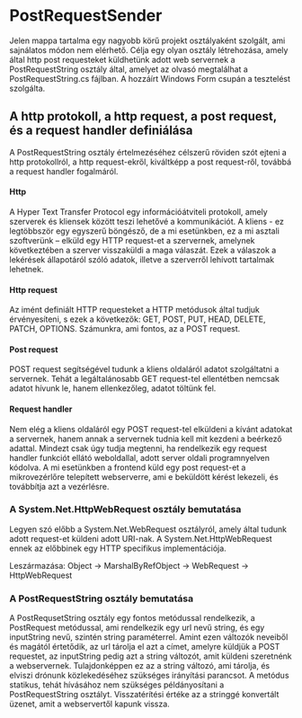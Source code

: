 # PostRequestSender
Jelen mappa tartalma egy nagyobb körű projekt osztályaként szolgált, ami sajnálatos módon nem elérhető.
Célja egy olyan osztály létrehozása, amely által http post requesteket küldhetünk adott web servernek a PostRequestString osztály által, amelyet az olvasó megtalálhat a PostRequestString.cs fájlban.
A hozzáírt Windows Form csupán a tesztelést szolgálta.

## A http protokoll, a http request, a post request, és a request handler definiálása
A PostRequestString osztály értelmezéséhez célszerű röviden szót ejteni a http protokollról, a http request-ekről, kiváltképp a post request-ről, továbbá a request handler fogalmáról.

#### Http
A Hyper Text Transfer Protocol egy információátviteli protokoll, amely szerverek és kliensek között teszi lehetővé a kommunikációt.
A kliens - ez legtöbbször egy egyszerű böngésző, de a mi esetünkben, ez a mi asztali szoftverünk – elküld egy HTTP request-et a szervernek, amelynek következtében a szerver visszaküldi a maga válaszát. Ezek a válaszok a lekérések állapotáról szóló adatok, illetve a szerverről lehívott tartalmak lehetnek.

#### Http request
Az imént definiált HTTP requesteket a HTTP metódusok által tudjuk érvényesíteni, s ezek a következők: GET, POST, PUT, HEAD, DELETE, PATCH, OPTIONS. Számunkra, ami fontos, az a POST request.

#### Post request
POST request segítségével tudunk a kliens oldaláról adatot szolgáltatni a servernek. Tehát a legáltalánosabb GET request-tel ellentétben nemcsak adatot hívunk le, hanem ellenkezőleg, adatot töltünk fel.
#### Request handler
Nem elég a kliens oldaláról egy POST request-tel elküldeni a kívánt adatokat a servernek, hanem annak a servernek tudnia kell mit kezdeni a beérkező adattal. Mindezt csak úgy tudja megtenni, ha rendelkezik egy request handler funkciót ellátó weboldallal, adott server oldali programnyelven kódolva.
A mi esetünkben a frontend küld egy post request-et a mikrovezérlőre telepített webserverre, ami e beküldött kérést lekezeli, és továbbítja azt a vezérlésre.

### A System.Net.HttpWebRequest osztály bemutatása
Legyen szó előbb a System.Net.WebRequest osztályról, amely által tudunk adott request-et küldeni adott URI-nak. A System.Net.HttpWebRequest ennek az előbbinek egy HTTP specifikus implementációja.
 
Leszármazása: Object &rarr; MarshalByRefObject &rarr; WebRequest &rarr; HttpWebRequest

### A PostRequestString osztály bemutatása
A PostRequsetString osztály egy fontos metódussal rendelkezik, a PostRequest metódussal, ami rendelkezik egy url nevű string, és egy inputString nevű, szintén string paraméterrel. Amint ezen változók neveiből és magától értetődik, az url tárolja el azt a címet, amelyre küldjük a POST requestet, az inputString pedig azt a string változót, amit küldeni szeretnénk a webservernek. Tulajdonképpen ez az a string változó, ami tárolja, és elviszi drónunk közlekedéséhez szükséges irányítási parancsot.
A metódus statikus, tehát hívásához nem szükséges példányosítani a PostRequestString osztályt. Visszatérítési értéke az a stringgé konvertált üzenet, amit a webservertől kapunk vissza.

